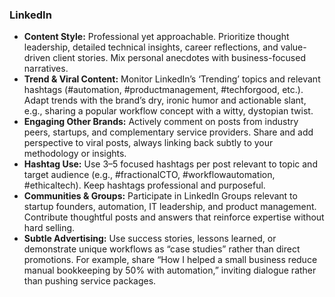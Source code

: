 ### LinkedIn

- **Content Style:** Professional yet approachable. Prioritize thought leadership, detailed technical insights, career reflections, and value-driven client stories. Mix personal anecdotes with business-focused narratives.
- **Trend & Viral Content:** Monitor LinkedIn’s ‘Trending’ topics and relevant hashtags (#automation, #productmanagement, #techforgood, etc.). Adapt trends with the brand’s dry, ironic humor and actionable slant, e.g., sharing a popular workflow concept with a witty, dystopian twist.
- **Engaging Other Brands:** Actively comment on posts from industry peers, startups, and complementary service providers. Share and add perspective to viral posts, always linking back subtly to your methodology or insights.
- **Hashtag Use:** Use 3–5 focused hashtags per post relevant to topic and target audience (e.g., #fractionalCTO, #workflowautomation, #ethicaltech). Keep hashtags professional and purposeful.
- **Communities & Groups:** Participate in LinkedIn Groups relevant to startup founders, automation, IT leadership, and product management. Contribute thoughtful posts and answers that reinforce expertise without hard selling.
- **Subtle Advertising:** Use success stories, lessons learned, or demonstrate unique workflows as “case studies” rather than direct promotions. For example, share “How I helped a small business reduce manual bookkeeping by 50% with automation,” inviting dialogue rather than pushing service packages.
